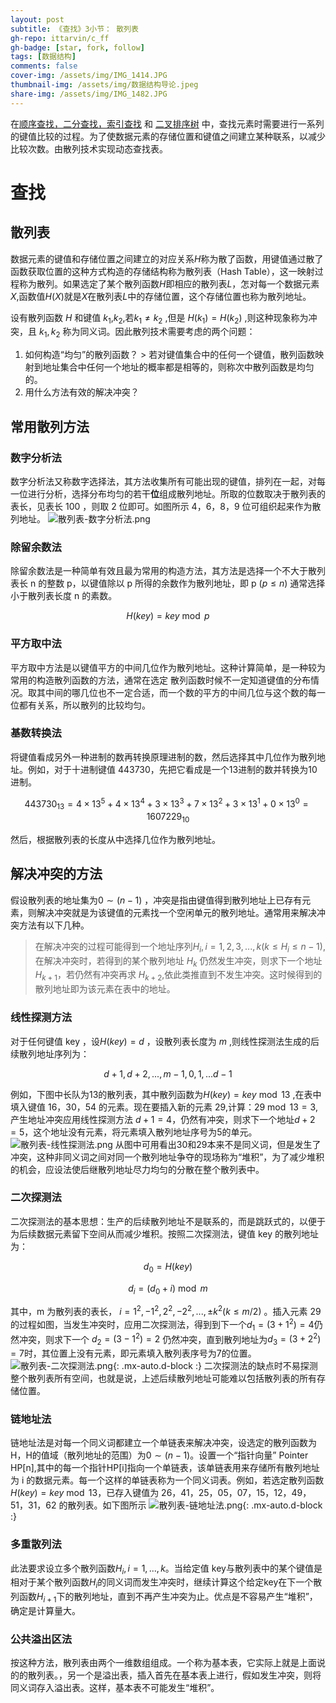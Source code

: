 ```yaml
---
layout: post
subtitle: 《查找》3小节： 散列表
gh-repo: ittarvin/c_ff
gh-badge: [star, fork, follow]
tags: [数据结构]
comments: false
cover-img: /assets/img/IMG_1414.JPG
thumbnail-img: /assets/img/数据结构导论.jpeg
share-img: /assets/img/IMG_1482.JPG
---
```


在[顺序查找，二分查找，索引查找](/2022-05-25-search) 和 [二叉排序树](/2022-05-26-search-binary-sort-tree) 中，查找元素时需要进行一系列的键值比较的过程。为了使数据元素的存储位置和键值之间建立某种联系，以减少比较次数。由散列技术实现动态查找表。

# 查找

## 散列表

数据元素的键值和存储位置之间建立的对应关系$H$称为散了函数，用键值通过散了函数获取位置的这种方式构造的存储结构称为散列表（Hash Table），这一映射过程称为散列。如果选定了某个散列函数$H$即相应的散列表$L$，怎对每一个数据元素$X$,函数值$H(X)$就是$X$在散列表$L$中的存储位置，这个存储位置也称为散列地址。

设有散列函数 $H$ 和键值 $k_1$,$k_2$,若$k_1 \neq k_2$ ,但是 $H(k_1) = H(k_2)$ ,则这种现象称为冲突，且 $k_1,k_2$ 称为同义词。因此散列技术需要考虑的两个问题：

1. 如何构造“均匀”的散列函数？
       > 若对键值集合中的任何一个键值，散列函数映射到地址集合中任何一个地址的概率都是相等的，则称次中散列函数是均匀的。
2. 用什么方法有效的解决冲突？

## 常用散列方法

### 数字分析法
数字分析法又称数字选择法，其方法收集所有可能出现的键值，排列在一起，对每一位进行分析，选择分布均匀的若干**位**组成散列地址。所取的位数取决于散列表的表长，见表长 100 ，则取 2 位即可。如图所示 4，6，8，9 位可组织起来作为散列地址。
![散列表-数字分析法.png](/assets/img/散列表-数字分析法.png)

### 除留余数法
除留余数法是一种简单有效且最为常用的构造方法，其方法是选择一个不大于散列表长 n 的整数 p，以键值除以 p 所得的余数作为散列地址，即 p $(p \leq n)$ 通常选择小于散列表长度 n 的素数。

$$
H(key) =key \bmod p
$$

### 平方取中法
平方取中方法是以键值平方的中间几位作为散列地址。这种计算简单，是一种较为常用的构造散列函数的方法，通常在选定 散列函数时候不一定知道键值的分布情况。取其中间的哪几位也不一定合适，而一个数的平方的中间几位与这个数的每一位都有关系，所以散列的比较均匀。

### 基数转换法
将键值看成另外一种进制的数再转换原理进制的数，然后选择其中几位作为散列地址。例如，对于十进制键值 443730，先把它看成是一个13进制的数并转换为10进制。

$$
443730_{13} = 4\times 13^5 + 4\times 13^4 + 3\times 13^3 + 7\times 13^2 + 3\times 13^1 + 0\times 13^0 = 1607229_{10}
$$

然后，根据散列表的长度从中选择几位作为散列地址。


##  解决冲突的方法
假设散列表的地址集为$0 \sim (n-1)$ ，冲突是指由键值得到散列地址上已存有元素，则解决冲突就是为该键值的元素找一个空闲单元的散列地址。通常用来解决冲突方法有以下几种。
> 在解决冲突的过程可能得到一个地址序列$H_i,i=1,2,3,...,k(k\leq H_i \leq n -1)$, 在解决冲突时，若得到的某个散列地址 $H_k$ 仍然发生冲突，则求下一个地址$H_{k+1}$，若仍然有冲突再求 $H_{k+2}$,依此类推直到不发生冲突。这时候得到的散列地址即为该元素在表中的地址。

### 线性探测方法
对于任何键值 key ，设$H(key)=d$ ，设散列表长度为 $m$ ,则线性探测法生成的后续散列地址序列为：

$$
d+1,d+2,...,m-1,0,1,...d-1
$$

例如，下图中长队为13的散列表，其中散列函数为$H(key) = key \bmod 13$ ,在表中填入键值 16，30，54 的元素。现在要插入新的元素 29,计算：$29 \bmod 13 = 3$, 产生地址冲突应用线性探测方法 $d+1=4$，仍然有冲突，则求下一个地址$d+2=5$，这个地址没有元素，将元素填入散列地址序号为5的单元。
![散列表-线性探测法.png](/assets/img/散列表-线性探测法.png)
从图中可用看出30和29本来不是同义词，但是发生了冲突，这种非同义词之间对同一个散列地址争夺的现场称为“堆积”，为了减少堆积的机会，应设法使后继散列地址尽力均匀的分散在整个散列表中。

### 二次探测法
二次探测法的基本思想：生产的后续散列地址不是联系的，而是跳跃式的，以便于为后续数据元素留下空间从而减少堆积。按照二次探测法，键值 key 的散列地址为：

$$
d_0 = H(key)
$$

$$
d_i=(d_0+i) \bmod m
$$

其中，m 为散列表的表长， $i=1^2,-1^2,2^2,-2^2,...,\pm k^2(k\leq m/2)$ 。插入元素 29的过程如图，当发生冲突时，应用二次探测法，得到到下一个$d_1=(3+1^2)=4$仍然冲突，则求下一个 $d_2=(3-1^2)=2$ 仍然冲突，直到散列地址为$d_3=(3+2^2)=7$时，其位置上没有元素，即元素填入散列表序号为7的位置。
![散列表-二次探测法.png](/assets/img/散列表-二次探测法.png){: .mx-auto.d-block :}
二次探测法的缺点时不易探测整个散列表所有空间，也就是说，上述后续散列地址可能难以包括散列表的所有存储位置。

###  链地址法
链地址法是对每一个同义词都建立一个单链表来解决冲突，设选定的散列函数为H，H的值域（散列地址的范围）为$0\sim(n-1)$。设置一个“指针向量” Pointer HP[n],其中的每一个指针HP[i]指向一个单链表，该单链表用来存储所有散列地址为 i 的数据元素。每一个这样的单链表称为一个同义词表。例如，若选定散列函数$H(key)=key \bmod 13$，已存入键值为 26，41，25，05，07，15，12，49，51，31，62 的散列表。如下图所示
![散列表-链地址法.png](/assets/img/散列表-链地址法.png){: .mx-auto.d-block :}

### 多重散列法
此法要求设立多个散列函数$H_i,i=1,...,k$。当给定值 key与散列表中的某个键值是相对于某个散列函数$H_i$的同义词而发生冲突时，继续计算这个给定key在下一个散列函数$H_{i+1}$下的散列地址，直到不再产生冲突为止。优点是不容易产生“堆积”，确定是计算量大。

### 公共溢出区法
按这种方法，散列表由两个一维数组组成。一个称为基本表，它实际上就是上面说的的散列表。，另一个是溢出表，插入首先在基本表上进行，假如发生冲突，则将同义词存入溢出表。这样，基本表不可能发生“堆积”。